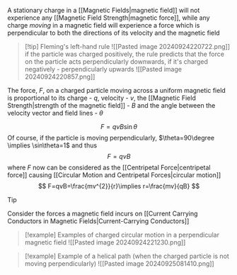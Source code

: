 A stationary charge in a [[Magnetic Fields|magnetic field]] will not experience any [[Magnetic Field Strength|magnetic force]], while any charge *moving* in a magnetic field will experience a force which is perpendicular to both the directions of its velocity and the magnetic field

> [!tip] Fleming's left-hand rule
> ![[Pasted image 20240924220722.png]]
> if the particle was charged positively, the rule predicts that the force on the particle acts perpendicularly downwards, if it's charged negatively - perpendicularly upwards
> ![[Pasted image 20240924220857.png]]



The force, $F$, on a charged particle moving across a uniform magnetic field is proportional to its charge - $q$, velocity - $v$, the [[Magnetic Field Strength|strength of the magnetic field]] - $B$ and the angle between the velocity vector and field lines - $\theta$

$$
F = qvB\sin\theta
$$
Of course, if the particle is moving perpendicularly, $\theta=90\degree \implies \sin\theta=1$ and thus
$$
F = qvB
$$
where $F$ now can be considered as the [[Centripetal Force|centripetal force]] causing [[Circular Motion and Centripetal Forces|circular motion]]
$$
F=qvB=\frac{mv^{2}}{r}\implies r=\frac{mv}{qB}
$$


> [!tip]
Consider the forces a magnetic field incurs on [[Current Carrying Conductors in Magnetic Fields|Current-Carrying Conductors]]


> [!example] Examples of charged circular motion in a perpendicular magnetic field
> ![[Pasted image 20240924221230.png]]

> [!example] Example of a helical path (when the charged particle is not moving perpendicularly)
> ![[Pasted image 20240925081410.png]]

